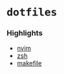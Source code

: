 # `dotfiles`

### Highlights
- [nvim](https://github.com/sanman1k98/.config/tree/main/nvim)
- [zsh](https://github.com/sanman1k98/.config/tree/main/zsh)
- [makefile](https://github.com/sanman1k98/.config/blob/main/makefile)